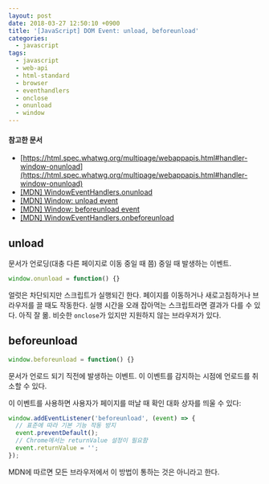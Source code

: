 ```yaml
---
layout: post
date: 2018-03-27 12:50:10 +0900
title: '[JavaScript] DOM Event: unload, beforeunload'
categories:
  - javascript
tags:
  - javascript
  - web-api
  - html-standard
  - browser
  - eventhandlers
  - onclose
  - onunload
  - window
---
```


#### 참고한 문서

- [https://html.spec.whatwg.org/multipage/webappapis.html#handler-window-onunload](https://html.spec.whatwg.org/multipage/webappapis.html#handler-window-onunload)
- [\[MDN\] WindowEventHandlers.onunload](https://developer.mozilla.org/en-US/docs/Web/API/WindowEventHandlers/onunload)
- [\[MDN\] Window: unload event](https://developer.mozilla.org/en-US/docs/Web/API/Window/unload_event)
- [\[MDN\] Window: beforeunload event](https://developer.mozilla.org/en-US/docs/Web/API/Window/beforeunload_event)
- [\[MDN\] WindowEventHandlers.onbeforeunload](https://developer.mozilla.org/en-US/docs/Web/API/WindowEventHandlers/onbeforeunload)

## unload

문서가 언로딩(대충 다른 페이지로 이동 중일 때 쯤) 중일 때 발생하는 이벤트.

```js
window.onunload = function() {}
```

얼럿은 차단되지만 스크립트가 실행되긴 한다. 페이지를 이동하거나 새로고침하거나 브라우저를 끌 때도 작동한다. 실행 시간을 오래 잡아먹는 스크립트라면 결과가 다를 수 있다. 아직 잘 몲.
비슷한 `onclose`가 있지만 지원하지 않는 브라우저가 있다.

## beforeunload

```js
window.beforeunload = function() {}
```

문서가 언로드 되기 직전에 발생하는 이벤트. 이 이벤트를 감지하는 시점에 언로드를 취소할 수 있다.

이 이벤트를 사용하면 사용자가 페이지를 떠날 때 확인 대화 상자를 띄울 수 있다:

```js
window.addEventListener('beforeunload', (event) => {
  // 표준에 따라 기본 기능 작동 방지
  event.preventDefault();
  // Chrome에서는 returnValue 설정이 필요함
  event.returnValue = '';
});
```

MDN에 따르면 모든 브라우저에서 이 방법이 통하는 것은 아니라고 한다.
